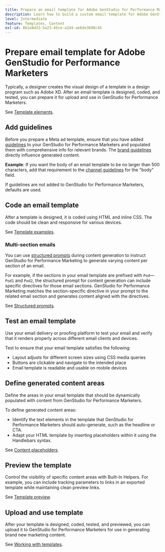 ```yaml
---
title: Prepare an email template for Adobe GenStudio for Performance Marketers
description: Learn how to build a custom email template for Adobe GenStudio for Performance Marketers.
level: Intermediate
feature: Templates, Content
exl-id: 8b1e8d32-5a23-45ce-a2d4-ae6de3698c45
---
```

# Prepare email template for Adobe GenStudio for Performance Marketers

Typically, a designer creates the visual design of a template in a design program such as Adobe XD. After an email template is designed, coded, and tested, you can prepare it for upload and use in GenStudio for Performance Marketers.

See [Template elements](use-templates.md#template-elements).

## Add guidelines

Before you prepare a Meta ad template, ensure that you have added [guidelines](/help/user-guide/guidelines/overview.md) to your GenStudio for Performance Marketers and populated them with comprehensive info for relevant brands. The [brand guidelines](/help/user-guide/guidelines/brands.md) directly influence generated content.

**Example**: If you want the body of an email template to be no larger than 500 characters, add that requirement to the [channel guidelines](/help/user-guide/guidelines/brands.md#channel-guidelines) for the "body" field.

If guidelines are not added to GenStudio for Performance Marketers, defaults are used.

## Code an email template

After a template is designed, it is coded using HTML and inline CSS. The code should be clean and responsive for various devices.

See [Template examples](/help/user-guide/content/customize-template.md#template-examples).

### Multi-section emails

You can use [structured prompts](/help/user-guide/effective-prompts.md#structured-prompts) during content generation to instruct GenStudio for Performance Marketing to generate varying content per section of an email.

For example, if the sections in your email template are prefixed with `Pod`—`Pod1` and `Pod2`, the structured prompt for content generation can include specific directives for those email sections. GenStudio for Performance Marketing matches the section-specific directive in your prompt to the related email section and generates content aligned with the directives.

See [Structured prompts](/help/user-guide/effective-prompts.md#structured-prompts).

## Test an email template

Use your email delivery or proofing platform to test your email and verify that it renders properly across different email clients and devices.

Test to ensure that your email template satisfies the following:

* Layout adjusts for different screen sizes using CSS media queries
* Buttons are clickable and navigate to the intended place
* Email template is readable and usable on mobile devices

## Define generated content areas

Define the areas in your email template that should be dynamically populated with content from GenStudio for Performance Marketers. 

To define generated content areas:

* Identify the text elements in the template that GenStudio for Performance Marketers should auto-generate, such as the headline or CTA.
* Adapt your HTML template by inserting placeholders within it using the Handlebars syntax.

See [Content placeholders](/help/user-guide/content/customize-template.md#content-placeholders).

## Preview the template

Control the visibility of specific content areas with Built-In Helpers. For example, you can include tracking parameters to links in an exported template while maintaining clean preview links.

See [Template preview](/help/user-guide/content/customize-template.md#template-preview).

## Upload and use template

After your template is designed, coded, tested, and previewed, you can upload it to GenStudio for Performance Marketers for use in generating brand new marketing content.

See [Working with templates](use-templates.md).
